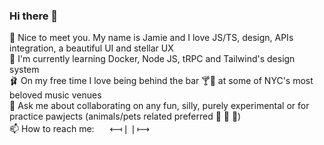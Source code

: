 ### Hi there 👋

💙 Nice to meet you. My name is Jamie and I love JS/TS, design, APIs integration, a beautiful UI and stellar UX    
🌱 I'm currently learning Docker, Node JS, tRPC and Tailwind's design system  
🩰 On my free time I love being behind the bar 🍸🍻  at some of NYC's most beloved music venues  
💬 Ask me about collaborating on any fun, silly, purely experimental or for practice pawjects (animals/pets related preferred 🦉 🦦 🐾)  
📫 How to reach me:   [<img src="https://user-images.githubusercontent.com/68611902/217665761-9785dfd5-cffd-4054-ac1a-341420a7ad05.png"  width="17" height="17">][1]    ⟻❘❘⟼    [<img src="https://user-images.githubusercontent.com/68611902/217667529-a6ad1af4-71a1-410b-96f4-d5d3a19a9c4f.png" width="17" height="17">][2]

[1]: https://discordapp.com/users/836244746362945596
[2]: https://www.linkedin.com/in/jamie-lawrence-hurt-ba3b341ab/

<!--
**ninjameo/ninjameo** is a ✨ _special_ ✨ repository because its `README.md` (this file) appears on your GitHub profile.

Here are some ideas to get you started:

- 🔭 I’m currently working on ...
- 🌱 I’m currently learning ...
- 👯 I’m looking to collaborate on ...
- 🤔 I’m looking for help with ...
- 💬 Ask me about ...
- 📫 How to reach me: ...
- 😄 Pronouns: ...
- ⚡ Fun fact: ...
-->
